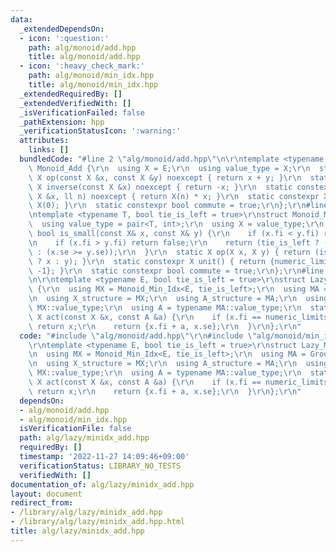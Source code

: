 ```yaml
---
data:
  _extendedDependsOn:
  - icon: ':question:'
    path: alg/monoid/add.hpp
    title: alg/monoid/add.hpp
  - icon: ':heavy_check_mark:'
    path: alg/monoid/min_idx.hpp
    title: alg/monoid/min_idx.hpp
  _extendedRequiredBy: []
  _extendedVerifiedWith: []
  _isVerificationFailed: false
  _pathExtension: hpp
  _verificationStatusIcon: ':warning:'
  attributes:
    links: []
  bundledCode: "#line 2 \"alg/monoid/add.hpp\"\n\r\ntemplate <typename E>\r\nstruct\
    \ Monoid_Add {\r\n  using X = E;\r\n  using value_type = X;\r\n  static constexpr\
    \ X op(const X &x, const X &y) noexcept { return x + y; }\r\n  static constexpr\
    \ X inverse(const X &x) noexcept { return -x; }\r\n  static constexpr X power(const\
    \ X &x, ll n) noexcept { return X(n) * x; }\r\n  static constexpr X unit() { return\
    \ X(0); }\r\n  static constexpr bool commute = true;\r\n};\r\n#line 1 \"alg/monoid/min_idx.hpp\"\
    \ntemplate <typename T, bool tie_is_left = true>\r\nstruct Monoid_Min_Idx {\r\n\
    \  using value_type = pair<T, int>;\r\n  using X = value_type;\r\n  static constexpr\
    \ bool is_small(const X& x, const X& y) {\r\n    if (x.fi < y.fi) return true;\r\
    \n    if (x.fi > y.fi) return false;\r\n    return (tie_is_left ? (x.se < y.se)\
    \ : (x.se >= y.se));\r\n  }\r\n  static X op(X x, X y) { return (is_small(x, y)\
    \ ? x : y); }\r\n  static constexpr X unit() { return {numeric_limits<T>::max(),\
    \ -1}; }\r\n  static constexpr bool commute = true;\r\n};\r\n#line 3 \"alg/lazy/minidx_add.hpp\"\
    \n\r\ntemplate <typename E, bool tie_is_left = true>\r\nstruct Lazy_MinIdx_Add\
    \ {\r\n  using MX = Monoid_Min_Idx<E, tie_is_left>;\r\n  using MA = Group_Add<E>;\r\
    \n  using X_structure = MX;\r\n  using A_structure = MA;\r\n  using X = typename\
    \ MX::value_type;\r\n  using A = typename MA::value_type;\r\n  static constexpr\
    \ X act(const X &x, const A &a) {\r\n    if (x.fi == numeric_limits<E>::max())\
    \ return x;\r\n    return {x.fi + a, x.se};\r\n  }\r\n};\r\n"
  code: "#include \"alg/monoid/add.hpp\"\r\n#include \"alg/monoid/min_idx.hpp\"\r\n\
    \r\ntemplate <typename E, bool tie_is_left = true>\r\nstruct Lazy_MinIdx_Add {\r\
    \n  using MX = Monoid_Min_Idx<E, tie_is_left>;\r\n  using MA = Group_Add<E>;\r\
    \n  using X_structure = MX;\r\n  using A_structure = MA;\r\n  using X = typename\
    \ MX::value_type;\r\n  using A = typename MA::value_type;\r\n  static constexpr\
    \ X act(const X &x, const A &a) {\r\n    if (x.fi == numeric_limits<E>::max())\
    \ return x;\r\n    return {x.fi + a, x.se};\r\n  }\r\n};\r\n"
  dependsOn:
  - alg/monoid/add.hpp
  - alg/monoid/min_idx.hpp
  isVerificationFile: false
  path: alg/lazy/minidx_add.hpp
  requiredBy: []
  timestamp: '2022-11-27 14:09:46+09:00'
  verificationStatus: LIBRARY_NO_TESTS
  verifiedWith: []
documentation_of: alg/lazy/minidx_add.hpp
layout: document
redirect_from:
- /library/alg/lazy/minidx_add.hpp
- /library/alg/lazy/minidx_add.hpp.html
title: alg/lazy/minidx_add.hpp
---
```

